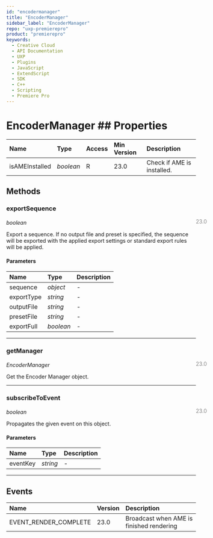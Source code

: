 ```yaml
---
id: "encodermanager"
title: "EncoderManager"
sidebar_label: "EncoderManager"
repo: "uxp-premierepro"
product: "premierepro"
keywords:
  - Creative Cloud
  - API Documentation
  - UXP
  - Plugins
  - JavaScript
  - ExtendScript
  - SDK
  - C++
  - Scripting
  - Premiere Pro
---
```


# EncoderManager  ## Properties

| Name | Type | Access | Min Version | Description |
| :------ | :------ | :------ | :------ | :------ |
| isAMEInstalled | *boolean* | R | 23.0 | Check if AME is installed. |

## Methods

### exportSequence

<span class="minversion" style="display: block; margin-bottom: -1em; margin-left: 36em; float:left; opacity:0.5;">23.0</span>

*boolean*

Export a sequence. If no output file and preset is specified, the sequence will be exported with the applied export settings or standard export rules will be applied.

#### Parameters

| Name | Type | Description |
| :------ | :------ | :------ |
| sequence | *object* | - |
| exportType | *string* | - |
| outputFile | *string* | - |
| presetFile | *string* | - |
| exportFull | *boolean* | - |

___

### getManager

<span class="minversion" style="display: block; margin-bottom: -1em; margin-left: 36em; float:left; opacity:0.5;">23.0</span>

*EncoderManager*

Get the Encoder Manager object.


___

### subscribeToEvent

<span class="minversion" style="display: block; margin-bottom: -1em; margin-left: 36em; float:left; opacity:0.5;">23.0</span>

*boolean*

Propagates the given event on this object.

#### Parameters

| Name | Type | Description |
| :------ | :------ | :------ |
| eventKey | *string* | - |

___


## Events

| Name | Version | Description |
| :------ | :------ | :------ |
| EVENT_RENDER_COMPLETE | 23.0 | Broadcast when AME is finished rendering |

